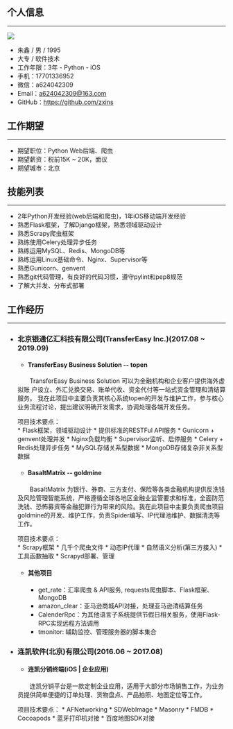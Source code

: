 ## 个人信息  
---
![](https://tva1.sinaimg.cn/large/006tNbRwly1g9iggekbqwj301x02sglv.jpg)
* 朱鑫 / 男 / 1995
* 大专 / 软件技术
* 工作年限：3年 - Python - iOS
* 手机：17701336952
* 微信：a624042309
* Email：<a624042309@163.com>
* GitHub：<https://github.com/zxins>

## 工作期望
---
* 期望职位：Python Web后端、爬虫
* 期望薪资：税前15K ~ 20K，面议
* 期望城市：北京  

## 技能列表
---
* 2年Python开发经验(web后端和爬虫)，1年iOS移动端开发经验
* 熟悉Flask框架，了解Django框架，熟悉领域驱动设计
* 熟悉Scrapy爬虫框架
* 熟练使用Celery处理异步任务
* 熟练运用MySQL、Redis、MongoDB等
* 熟练运用Linux基础命令、Nginx、Supervisor等
* 熟悉Gunicorn、genvent
* 熟悉git代码管理，有良好的代码习惯，遵守pylint和pep8规范
* 了解大并发、分布式部署



## 工作经历  
---
* ### 北京银通亿汇科技有限公司(TransferEasy Inc.)(2017.08 ~ 2019.09)  
	- #### TransferEasy Business Solution -- topen
	&emsp;&emsp;TransferEasy Business Solution 可以为金融机构和企业客户提供海外虚拟账 户设立、外汇兑换交易、账单代收、资金代付等一站式资金管理和清结算服务。
	我在此项目中主要负责其核心系统topen的开发与维护工作，参与核心业务流程讨论，提出建议明确开发需求，协调处理各端开发任务。

	项目技术要点：  
		* Flask框架，领域驱动设计
		* 提供标准的RESTFul API服务
		* Gunicorn + genvent处理并发
		* Nginx负载均衡
		* Supervisor监听、启停服务
		* Celery + Redis处理异步任务
		* MySQL存储关系型数据
		* MongoDB存储复杂非关系型数据

	- #### BasaltMatrix -- goldmine
	&emsp;&emsp;BasaltMatrix 为银行、券商、三方支付、保险等各类金融机构提供反洗钱及风险管理智能系统，严格遵循全球各地区金融业监管要求和标准，全面防范洗钱、恐怖募资等金融犯罪行为带来的风险。我在此项目中主要负责爬虫项目goldmine的开发、维护工作，负责Spider编写、IP代理池维护、数据清洗等工作。

	项目技术要点：  
		* Scrapy框架
		* 几千个爬虫文件
		* 动态IP代理
		* 自然语义分析(第三方接入)
		* 工具函数抽取
		* Scrapyd部署、管理

	- #### 其他项目
		* get_rate：汇率爬虫 & API服务, requests爬虫脚本、Flask框架、MongoDB
		* amazon_clear：亚马逊商城API对接，处理亚马逊清结算任务
		* CalenderRpc：为其他语言子系统提供节假日相关服务，使用Flask-RPC实现远程方法调用
		* tmonitor: 辅助监控、管理服务器的脚本集合


* ### 连凯软件(北京)有限公司(2016.06 ~ 2017.08)  
	- #### 连凯分销终端(iOS | 企业应用)
	&emsp;&emsp;连凯分销平台是一款定制企业应用，适用于大部分市场销售工作，为业务
员提供简单便捷的订单处理、货物盘点、产品拍照、地图定位等工作。
	
	项目技术要点：
		* AFNetworking
		* SDWebImage
		* Masonry
		* FMDB
		* Cocoapods
		* 蓝牙打印机对接
		* 百度地图SDK对接

